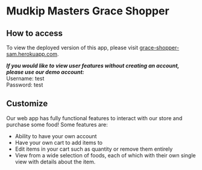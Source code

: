 # Mudkip Masters Grace Shopper

## How to access

To view the deployed version of this app, please visit [grace-shopper-sam.herokuapp.com](https://grace-shopper-sam.herokuapp.com/).

**_If you would like to view user features without creating an account, please use our demo account:_** <br>
Username: test <br>
Password: test

## Customize

Our web app has fully functional features to interact with our store and purchase some food! Some features are:

- Ability to have your own account
- Have your own cart to add items to
- Edit items in your cart such as quantity or remove them entirely
- View from a wide selection of foods, each of which with their own single view with details about the item.
